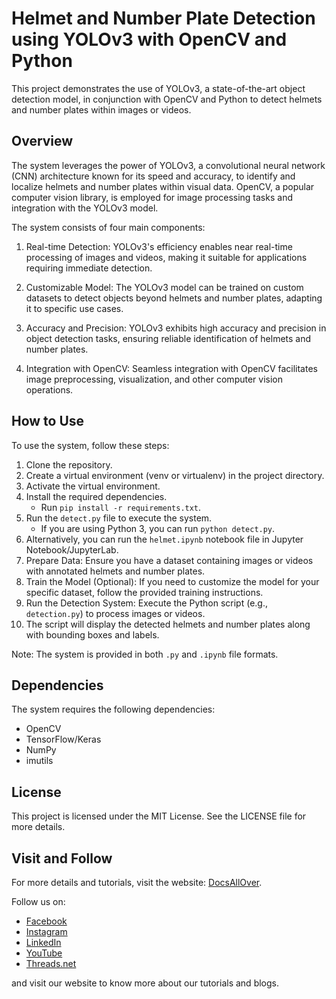 # Helmet and Number Plate Detection using YOLOv3 with OpenCV and Python

This project demonstrates the use of YOLOv3, a state-of-the-art object detection model, in conjunction with OpenCV and Python to detect helmets and number plates within images or videos.

## Overview
The system leverages the power of YOLOv3, a convolutional neural network (CNN) architecture known for its speed and accuracy, to identify and localize helmets and number plates within visual data. OpenCV, a popular computer vision library, is employed for image processing tasks and integration with the YOLOv3 model.

The system consists of four main components:

1. Real-time Detection: YOLOv3's efficiency enables near real-time processing of images and videos, making it suitable for applications requiring immediate detection.

2. Customizable Model: The YOLOv3 model can be trained on custom datasets to detect objects beyond helmets and number plates, adapting it to specific use cases.

3. Accuracy and Precision: YOLOv3 exhibits high accuracy and precision in object detection tasks, ensuring reliable identification of helmets and number plates.

4. Integration with OpenCV: Seamless integration with OpenCV facilitates image preprocessing, visualization, and other computer vision operations.

## How to Use
To use the system, follow these steps:
1. Clone the repository.
2. Create a virtual environment (venv or virtualenv) in the project directory.
3. Activate the virtual environment.
4. Install the required dependencies.
   - Run `pip install -r requirements.txt`.
5. Run the `detect.py` file to execute the system.
   - If you are using Python 3, you can run `python detect.py`.
6. Alternatively, you can run the `helmet.ipynb` notebook file in Jupyter Notebook/JupyterLab.
7. Prepare Data: Ensure you have a dataset containing images or videos with annotated helmets and number plates.
8. Train the Model (Optional): If you need to customize the model for your specific dataset, follow the provided training instructions.
9. Run the Detection System: Execute the Python script (e.g., `detection.py`) to process images or videos.
10. The script will display the detected helmets and number plates along with bounding boxes and labels.


Note: The system is provided in both `.py` and `.ipynb` file formats.

## Dependencies
The system requires the following dependencies:
- OpenCV
- TensorFlow/Keras
- NumPy
- imutils

## License
This project is licensed under the MIT License. See the LICENSE file for more details.


## Visit and Follow
For more details and tutorials, visit the website: [DocsAllOver](https://docsallover.com/).

Follow us on:
- [Facebook](https://www.facebook.com/docsallover)
- [Instagram](https://www.instagram.com/docsallover.tech/)
- [LinkedIn](https://www.linkedin.com/company/docsallover/)
- [YouTube](https://www.youtube.com/@docsallover)
- [Threads.net](https://threads.net/docsallover.tech)

and visit our website to know more about our tutorials and blogs.
